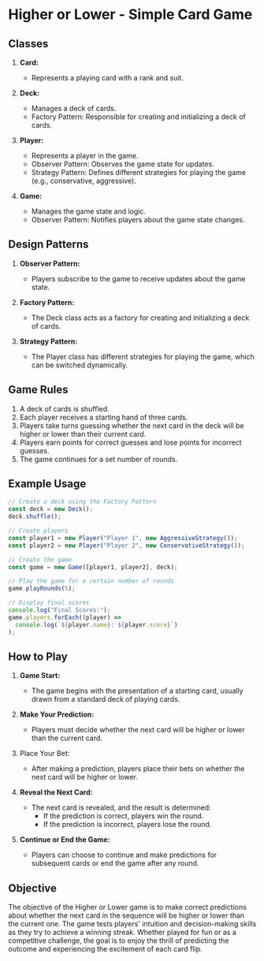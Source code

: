 # Higher or Lower - Simple Card Game

## Classes

1. **Card:**

   - Represents a playing card with a rank and suit.

2. **Deck:**

   - Manages a deck of cards.
   - Factory Pattern: Responsible for creating and initializing a deck of cards.

3. **Player:**

   - Represents a player in the game.
   - Observer Pattern: Observes the game state for updates.
   - Strategy Pattern: Defines different strategies for playing the game (e.g., conservative, aggressive).

4. **Game:**
   - Manages the game state and logic.
   - Observer Pattern: Notifies players about the game state changes.

## Design Patterns

1. **Observer Pattern:**

   - Players subscribe to the game to receive updates about the game state.

2. **Factory Pattern:**

   - The Deck class acts as a factory for creating and initializing a deck of cards.

3. **Strategy Pattern:**
   - The Player class has different strategies for playing the game, which can be switched dynamically.

## Game Rules

1. A deck of cards is shuffled.
2. Each player receives a starting hand of three cards.
3. Players take turns guessing whether the next card in the deck will be higher or lower than their current card.
4. Players earn points for correct guesses and lose points for incorrect guesses.
5. The game continues for a set number of rounds.

## Example Usage

```javascript
// Create a deck using the Factory Pattern
const deck = new Deck();
deck.shuffle();

// Create players
const player1 = new Player("Player 1", new AggressiveStrategy());
const player2 = new Player("Player 2", new ConservativeStrategy());

// Create the game
const game = new Game([player1, player2], deck);

// Play the game for a certain number of rounds
game.playRounds(5);

// Display final scores
console.log("Final Scores:");
game.players.forEach((player) =>
  console.log(`${player.name}: ${player.score}`)
);
```

## How to Play

1. **Game Start:**

   - The game begins with the presentation of a starting card, usually drawn from a standard deck of playing cards.

2. **Make Your Prediction:**

   - Players must decide whether the next card will be higher or lower than the current card.

3. Place Your Bet:

   - After making a prediction, players place their bets on whether the next card will be higher or lower.

4. **Reveal the Next Card:**

   - The next card is revealed, and the result is determined:
     - If the prediction is correct, players win the round.
     - If the prediction is incorrect, players lose the round.

5. **Continue or End the Game:**
   - Players can choose to continue and make predictions for subsequent cards or end the game after any round.

## Objective

The objective of the Higher or Lower game is to make correct predictions about whether the next card in the sequence will be higher or lower than the current one. The game tests players' intuition and decision-making skills as they try to achieve a winning streak. Whether played for fun or as a competitive challenge, the goal is to enjoy the thrill of predicting the outcome and experiencing the excitement of each card flip.

